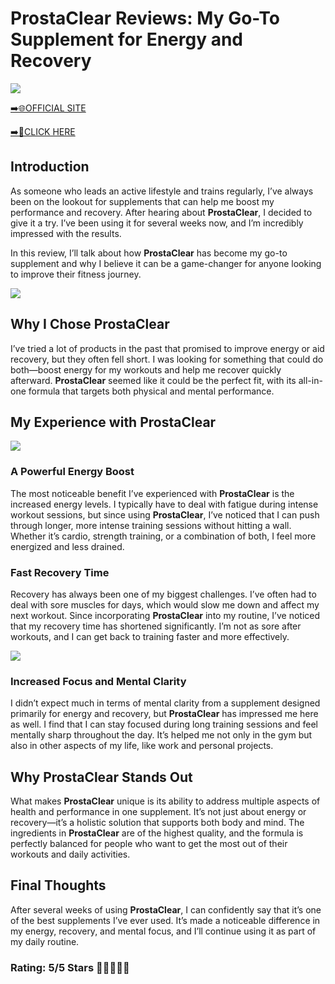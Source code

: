 # **ProstaClear Reviews**: My Go-To Supplement for Energy and Recovery

[![](https://static.vecteezy.com/system/resources/thumbnails/019/896/014/small/buy-now-gradient-button-with-cart-symbol-buy-now-illustration-png.png)](https://edetoop.top/lander/sugarpreland-1/prostaclear.html) 

[➡️🌐OFFICIAL SITE](https://edetoop.top/lander/sugarpreland-1/prostaclear.html) 

[➡️🔗CLICK HERE](https://edetoop.top/lander/sugarpreland-1/prostaclear.html) 


## Introduction

As someone who leads an active lifestyle and trains regularly, I’ve always been on the lookout for supplements that can help me boost my performance and recovery. After hearing about **ProstaClear**, I decided to give it a try. I’ve been using it for several weeks now, and I’m incredibly impressed with the results.

In this review, I’ll talk about how **ProstaClear** has become my go-to supplement and why I believe it can be a game-changer for anyone looking to improve their fitness journey.

[![](https://wallpapers.com/images/hd/red-order-now-button-udg4jcj4arvn8b0n-2.png)](https://edetoop.top/lander/sugarpreland-1/prostaclear.html)  

## Why I Chose **ProstaClear**

I’ve tried a lot of products in the past that promised to improve energy or aid recovery, but they often fell short. I was looking for something that could do both—boost energy for my workouts and help me recover quickly afterward. **ProstaClear** seemed like it could be the perfect fit, with its all-in-one formula that targets both physical and mental performance.

## My Experience with **ProstaClear**

[![](https://static.vecteezy.com/system/resources/thumbnails/019/896/014/small/buy-now-gradient-button-with-cart-symbol-buy-now-illustration-png.png)](https://edetoop.top/lander/sugarpreland-1/prostaclear.html)

### A Powerful Energy Boost

The most noticeable benefit I’ve experienced with **ProstaClear** is the increased energy levels. I typically have to deal with fatigue during intense workout sessions, but since using **ProstaClear**, I’ve noticed that I can push through longer, more intense training sessions without hitting a wall. Whether it’s cardio, strength training, or a combination of both, I feel more energized and less drained.

### Fast Recovery Time

Recovery has always been one of my biggest challenges. I’ve often had to deal with sore muscles for days, which would slow me down and affect my next workout. Since incorporating **ProstaClear** into my routine, I’ve noticed that my recovery time has shortened significantly. I’m not as sore after workouts, and I can get back to training faster and more effectively.

[![](https://wallpapers.com/images/hd/red-order-now-button-udg4jcj4arvn8b0n-2.png)](https://edetoop.top/lander/sugarpreland-1/prostaclear.html)  

### Increased Focus and Mental Clarity

I didn’t expect much in terms of mental clarity from a supplement designed primarily for energy and recovery, but **ProstaClear** has impressed me here as well. I find that I can stay focused during long training sessions and feel mentally sharp throughout the day. It’s helped me not only in the gym but also in other aspects of my life, like work and personal projects.

## Why **ProstaClear** Stands Out

What makes **ProstaClear** unique is its ability to address multiple aspects of health and performance in one supplement. It’s not just about energy or recovery—it’s a holistic solution that supports both body and mind. The ingredients in **ProstaClear** are of the highest quality, and the formula is perfectly balanced for people who want to get the most out of their workouts and daily activities.

## Final Thoughts

After several weeks of using **ProstaClear**, I can confidently say that it’s one of the best supplements I’ve ever used. It’s made a noticeable difference in my energy, recovery, and mental focus, and I’ll continue using it as part of my daily routine.

### Rating: 5/5 Stars 🌟🌟🌟🌟🌟
